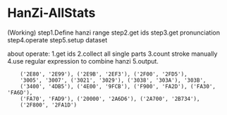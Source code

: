 # HanZi-AllStats
(Working)
step1.Define hanzi range
step2.get ids
step3.get pronunciation
step4.operate
step5.setup dataset

about operate:
1.get ids
2.collect all single parts
3.count stroke manually
4.use regular expression to combine hanzi
5.output.

        ('2E80', '2E99'), ('2E9B', '2EF3'), ('2F00', '2FD5'),
        '3005', '3007', ('3021', '3029'), ('3038', '303A'), '303B',
        ('3400', '4DB5'), ('4E00', '9FCB'), ('F900', 'FA2D'), ('FA30', 'FA6D'),
        ('FA70', 'FAD9'), ('20000', '2A6D6'), ('2A700', '2B734'),
        ('2F800', '2FA1D')
